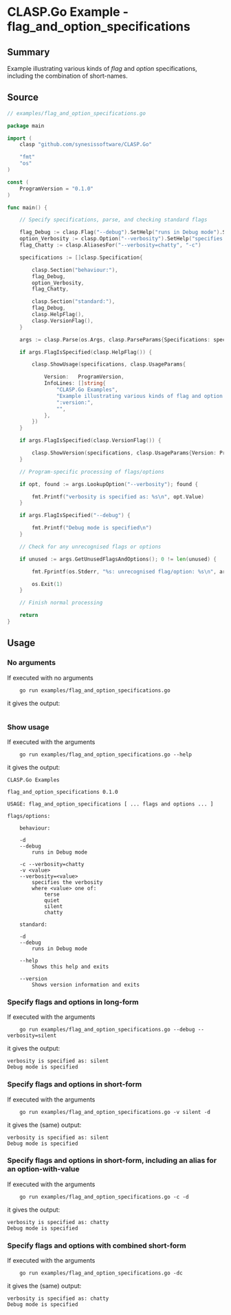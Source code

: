# CLASP.Go Example - **flag_and_option_specifications**

## Summary

Example illustrating various kinds of *flag* and *option* specifications, including the combination of short-names.

## Source

```Go
// examples/flag_and_option_specifications.go

package main

import (
	clasp "github.com/synesissoftware/CLASP.Go"

	"fmt"
	"os"
)

const (
	ProgramVersion = "0.1.0"
)

func main() {

	// Specify specifications, parse, and checking standard flags

	flag_Debug := clasp.Flag("--debug").SetHelp("runs in Debug mode").SetAlias("-d").End()
	option_Verbosity := clasp.Option("--verbosity").SetHelp("specifies the verbosity").SetAlias("-v").SetValues("terse", "quiet", "silent", "chatty").End()
	flag_Chatty := clasp.AliasesFor("--verbosity=chatty", "-c")

	specifications := []clasp.Specification{

		clasp.Section("behaviour:"),
		flag_Debug,
		option_Verbosity,
		flag_Chatty,

		clasp.Section("standard:"),
		flag_Debug,
		clasp.HelpFlag(),
		clasp.VersionFlag(),
	}

	args := clasp.Parse(os.Args, clasp.ParseParams{Specifications: specifications})

	if args.FlagIsSpecified(clasp.HelpFlag()) {

		clasp.ShowUsage(specifications, clasp.UsageParams{

			Version:   ProgramVersion,
			InfoLines: []string{
				"CLASP.Go Examples",
				"Example illustrating various kinds of flag and option specifications, including the combination of short-names",
				":version:",
				"",
			},
		})
	}

	if args.FlagIsSpecified(clasp.VersionFlag()) {

		clasp.ShowVersion(specifications, clasp.UsageParams{Version: ProgramVersion})
	}

	// Program-specific processing of flags/options

	if opt, found := args.LookupOption("--verbosity"); found {

		fmt.Printf("verbosity is specified as: %s\n", opt.Value)
	}

	if args.FlagIsSpecified("--debug") {

		fmt.Printf("Debug mode is specified\n")
	}

	// Check for any unrecognised flags or options

	if unused := args.GetUnusedFlagsAndOptions(); 0 != len(unused) {

		fmt.Fprintf(os.Stderr, "%s: unrecognised flag/option: %s\n", args.ProgramName, unused[0].Str())

		os.Exit(1)
	}

	// Finish normal processing

	return
}
```

## Usage

### No arguments

If executed with no arguments

```
    go run examples/flag_and_option_specifications.go
```

it gives the output:

```
```

### Show usage

If executed with the arguments

```
    go run examples/flag_and_option_specifications.go --help
```

it gives the output:

```
CLASP.Go Examples

flag_and_option_specifications 0.1.0

USAGE: flag_and_option_specifications [ ... flags and options ... ]

flags/options:

	behaviour:

	-d
	--debug
		runs in Debug mode

	-c --verbosity=chatty
	-v <value>
	--verbosity=<value>
		specifies the verbosity
		where <value> one of:
			terse
			quiet
			silent
			chatty

	standard:

	-d
	--debug
		runs in Debug mode

	--help
		Shows this help and exits

	--version
		Shows version information and exits
```

### Specify flags and options in long-form

If executed with the arguments

```
    go run examples/flag_and_option_specifications.go --debug --verbosity=silent
```

it gives the output:

```
verbosity is specified as: silent
Debug mode is specified
```

### Specify flags and options in short-form

If executed with the arguments

```
    go run examples/flag_and_option_specifications.go -v silent -d
```

it gives the (same) output:

```
verbosity is specified as: silent
Debug mode is specified
```

### Specify flags and options in short-form, including an alias for an option-with-value

If executed with the arguments

```
    go run examples/flag_and_option_specifications.go -c -d
```

it gives the output:

```
verbosity is specified as: chatty
Debug mode is specified
```

### Specify flags and options with combined short-form

If executed with the arguments

```
    go run examples/flag_and_option_specifications.go -dc
```

it gives the (same) output:

```
verbosity is specified as: chatty
Debug mode is specified
```
